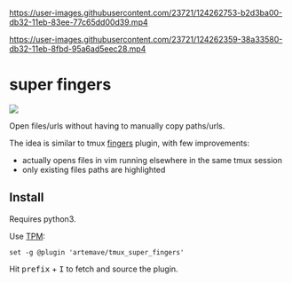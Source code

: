 

https://user-images.githubusercontent.com/23721/124262753-b2d3ba00-db32-11eb-83ee-77c65dd00d39.mp4



https://user-images.githubusercontent.com/23721/124262359-38a33580-db32-11eb-8fbd-95a6ad5eec28.mp4


# super fingers

<img src="https://i.imgur.com/y2wd9rK.gif" />

Open files/urls without having to manually copy paths/urls.

The idea is similar to tmux [fingers](https://github.com/morantron/tmux-fingers) plugin, with few improvements:

- actually opens files in vim running elsewhere in the same tmux session
- only existing files paths are highlighted

## Install

Requires python3.

Use [TPM](https://github.com/tmux-plugins/tpm):

    set -g @plugin 'artemave/tmux_super_fingers'
    
Hit <kbd>prefix</kbd> + <kbd>I</kbd> to fetch and source the plugin.
